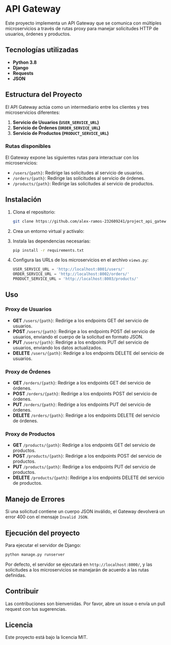 
# API Gateway

Este proyecto implementa un API Gateway que se comunica con múltiples microservicios a través de rutas proxy para manejar solicitudes HTTP de usuarios, órdenes y productos.

## Tecnologías utilizadas

- **Python 3.8**
- **Django**
- **Requests**
- **JSON**

## Estructura del Proyecto

El API Gateway actúa como un intermediario entre los clientes y tres microservicios diferentes:

1. **Servicio de Usuarios (`USER_SERVICE_URL`)**
2. **Servicio de Órdenes (`ORDER_SERVICE_URL`)**
3. **Servicio de Productos (`PRODUCT_SERVICE_URL`)**

### Rutas disponibles

El Gateway expone las siguientes rutas para interactuar con los microservicios:

- `/users/{path}`: Redirige las solicitudes al servicio de usuarios.
- `/orders/{path}`: Redirige las solicitudes al servicio de órdenes.
- `/products/{path}`: Redirige las solicitudes al servicio de productos.

## Instalación

1. Clona el repositorio:
   ```bash
   git clone https://github.com/alex-ramos-232609241/project_api_gateway_microservices.git
   ```
   
2. Crea un entorno virtual y actívalo:

3. Instala las dependencias necesarias:
   ```bash
   pip install -r requirements.txt
   ```

4. Configura las URLs de los microservicios en el archivo `views.py`:
   ```python
   USER_SERVICE_URL = 'http://localhost:8001/users/'
   ORDER_SERVICE_URL = 'http://localhost:8002/orders/'
   PRODUCT_SERVICE_URL = 'http://localhost:8003/products/'
   ```

## Uso

### Proxy de Usuarios

- **GET** `/users/{path}`: Redirige a los endpoints GET del servicio de usuarios.
- **POST** `/users/{path}`: Redirige a los endpoints POST del servicio de usuarios, enviando el cuerpo de la solicitud en formato JSON.
- **PUT** `/users/{path}`: Redirige a los endpoints PUT del servicio de usuarios, enviando los datos actualizados.
- **DELETE** `/users/{path}`: Redirige a los endpoints DELETE del servicio de usuarios.

### Proxy de Órdenes

- **GET** `/orders/{path}`: Redirige a los endpoints GET del servicio de órdenes.
- **POST** `/orders/{path}`: Redirige a los endpoints POST del servicio de órdenes.
- **PUT** `/orders/{path}`: Redirige a los endpoints PUT del servicio de órdenes.
- **DELETE** `/orders/{path}`: Redirige a los endpoints DELETE del servicio de órdenes.

### Proxy de Productos

- **GET** `/products/{path}`: Redirige a los endpoints GET del servicio de productos.
- **POST** `/products/{path}`: Redirige a los endpoints POST del servicio de productos.
- **PUT** `/products/{path}`: Redirige a los endpoints PUT del servicio de productos.
- **DELETE** `/products/{path}`: Redirige a los endpoints DELETE del servicio de productos.

## Manejo de Errores

Si una solicitud contiene un cuerpo JSON inválido, el Gateway devolverá un error 400 con el mensaje `Invalid JSON`.

## Ejecución del proyecto

Para ejecutar el servidor de Django:
```bash
python manage.py runserver
```

Por defecto, el servidor se ejecutará en `http://localhost:8000/`, y las solicitudes a los microservicios se manejarán de acuerdo a las rutas definidas.

## Contribuir

Las contribuciones son bienvenidas. Por favor, abre un issue o envía un pull request con tus sugerencias.

## Licencia

Este proyecto está bajo la licencia MIT.
